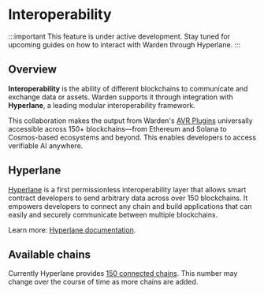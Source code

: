 ﻿---
sidebar_position: 3
---

# Interoperability

:::important
This feature is under active development. Stay tuned for upcoming guides on how to interact with Warden through Hyperlane.
:::

## Overview

**Interoperability** is the ability of different blockchains to communicate and exchange data or assets. Warden supports it through integration with **Hyperlane**, a leading modular interoperability framework.

This collaboration makes the output from Warden's [AVR Plugins](glossary#avr-plugin) universally accessible across 150+ blockchains—from Ethereum and Solana to Cosmos-based ecosystems and beyond. This enables developers to access verifiable AI anywhere.

## Hyperlane

[Hyperlane](https://hyperlane.xyz) is a first permissionless interoperability layer that allows smart contract developers to send arbitrary data across over 150 blockchains. It empowers developers to connect any chain and build applications that can easily and securely communicate between multiple blockchains.

Learn more: [Hyperlane documentation](https://docs.hyperlane.xyz/docs/protocol/protocol-overview).

## Available chains

Currently Hyperlane provides [150 connected chains](https://hyperlane.xyz/expansion). This number may change over the course of time as more chains are added.
